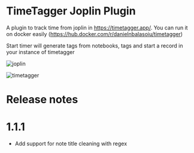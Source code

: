 # TimeTagger Joplin Plugin

A plugin to track time from joplin in https://timetagger.app/. You can run it on docker easily (https://hub.docker.com/r/danielnbalasoiu/timetagger)

Start timer will generate tags from notebooks, tags and start a record in your instance of timetagger

![joplin](https://github.com/aranajuan/joplin-plugin-timetagger/raw/main/img/joplin.png)

![timetagger](https://github.com/aranajuan/joplin-plugin-timetagger/raw/main/img/timetagger.png)


# Release notes

# 1.1.1
- Add support for note title cleaning with regex